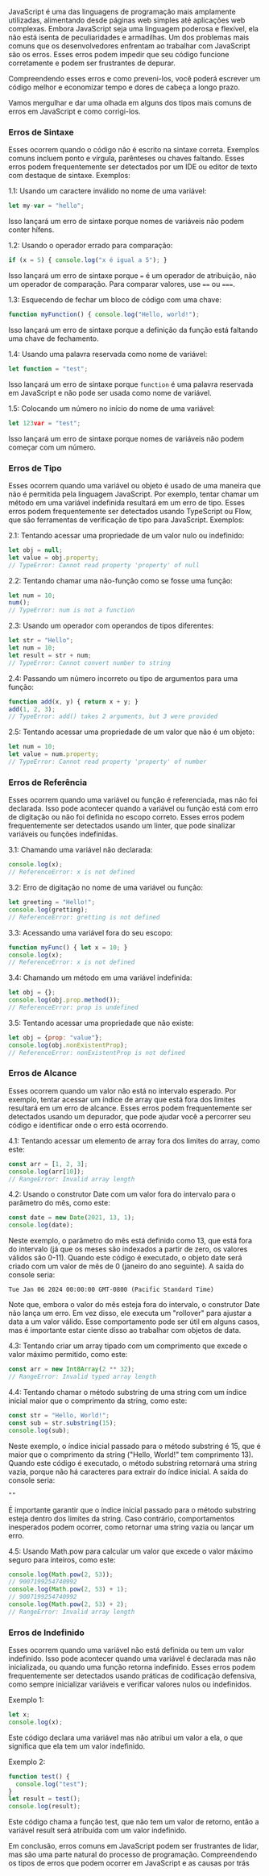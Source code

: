 JavaScript é uma das linguagens de programação mais amplamente utilizadas, alimentando desde páginas web simples até aplicações web complexas. Embora JavaScript seja uma linguagem poderosa e flexível, ela não está isenta de peculiaridades e armadilhas. Um dos problemas mais comuns que os desenvolvedores enfrentam ao trabalhar com JavaScript são os erros. Esses erros podem impedir que seu código funcione corretamente e podem ser frustrantes de depurar.

Compreendendo esses erros e como preveni-los, você poderá escrever um código melhor e economizar tempo e dores de cabeça a longo prazo.

Vamos mergulhar e dar uma olhada em alguns dos tipos mais comuns de erros em JavaScript e como corrigi-los.

### Erros de Sintaxe

Esses ocorrem quando o código não é escrito na sintaxe correta. Exemplos comuns incluem ponto e vírgula, parênteses ou chaves faltando. Esses erros podem frequentemente ser detectados por um IDE ou editor de texto com destaque de sintaxe. Exemplos:

1.1: Usando um caractere inválido no nome de uma variável:
```javascript
let my-var = "hello";
```
Isso lançará um erro de sintaxe porque nomes de variáveis não podem conter hífens.

1.2: Usando o operador errado para comparação:
```javascript
if (x = 5) { console.log("x é igual a 5"); }
```
Isso lançará um erro de sintaxe porque `=` é um operador de atribuição, não um operador de comparação. Para comparar valores, use `==` ou `===`.

1.3: Esquecendo de fechar um bloco de código com uma chave:
```javascript
function myFunction() { console.log("Hello, world!");
```
Isso lançará um erro de sintaxe porque a definição da função está faltando uma chave de fechamento.

1.4: Usando uma palavra reservada como nome de variável:
```javascript
let function = "test";
```
Isso lançará um erro de sintaxe porque `function` é uma palavra reservada em JavaScript e não pode ser usada como nome de variável.

1.5: Colocando um número no início do nome de uma variável:
```javascript
let 123var = "test";
```
Isso lançará um erro de sintaxe porque nomes de variáveis não podem começar com um número.

### Erros de Tipo

Esses ocorrem quando uma variável ou objeto é usado de uma maneira que não é permitida pela linguagem JavaScript. Por exemplo, tentar chamar um método em uma variável indefinida resultará em um erro de tipo. Esses erros podem frequentemente ser detectados usando TypeScript ou Flow, que são ferramentas de verificação de tipo para JavaScript. Exemplos:

2.1: Tentando acessar uma propriedade de um valor nulo ou indefinido:
```javascript
let obj = null;
let value = obj.property;
// TypeError: Cannot read property 'property' of null
```

2.2: Tentando chamar uma não-função como se fosse uma função:
```javascript
let num = 10;
num();
// TypeError: num is not a function
```

2.3: Usando um operador com operandos de tipos diferentes:
```javascript
let str = "Hello";
let num = 10;
let result = str + num;
// TypeError: Cannot convert number to string
```

2.4: Passando um número incorreto ou tipo de argumentos para uma função:
```javascript
function add(x, y) { return x + y; }
add(1, 2, 3);
// TypeError: add() takes 2 arguments, but 3 were provided
```

2.5: Tentando acessar uma propriedade de um valor que não é um objeto:
```javascript
let num = 10;
let value = num.property;
// TypeError: Cannot read property 'property' of number
```

### Erros de Referência

Esses ocorrem quando uma variável ou função é referenciada, mas não foi declarada. Isso pode acontecer quando a variável ou função está com erro de digitação ou não foi definida no escopo correto. Esses erros podem frequentemente ser detectados usando um linter, que pode sinalizar variáveis ou funções indefinidas.

3.1: Chamando uma variável não declarada:
```javascript
console.log(x);
// ReferenceError: x is not defined
```

3.2: Erro de digitação no nome de uma variável ou função:
```javascript
let greeting = "Hello!";
console.log(gretting);
// ReferenceError: gretting is not defined
```

3.3: Acessando uma variável fora do seu escopo:
```javascript
function myFunc() { let x = 10; }
console.log(x);
// ReferenceError: x is not defined
```

3.4: Chamando um método em uma variável indefinida:
```javascript
let obj = {};
console.log(obj.prop.method());
// ReferenceError: prop is undefined
```

3.5: Tentando acessar uma propriedade que não existe:
```javascript
let obj = {prop: "value"};
console.log(obj.nonExistentProp);
// ReferenceError: nonExistentProp is not defined
```

### Erros de Alcance

Esses ocorrem quando um valor não está no intervalo esperado. Por exemplo, tentar acessar um índice de array que está fora dos limites resultará em um erro de alcance. Esses erros podem frequentemente ser detectados usando um depurador, que pode ajudar você a percorrer seu código e identificar onde o erro está ocorrendo.

4.1: Tentando acessar um elemento de array fora dos limites do array, como este:
```javascript
const arr = [1, 2, 3];
console.log(arr[10]);
// RangeError: Invalid array length
```

4.2: Usando o construtor Date com um valor fora do intervalo para o parâmetro do mês, como este:
```javascript
const date = new Date(2021, 13, 1);
console.log(date);
```
Neste exemplo, o parâmetro do mês está definido como 13, que está fora do intervalo (já que os meses são indexados a partir de zero, os valores válidos são 0-11). Quando este código é executado, o objeto date será criado com um valor de mês de 0 (janeiro do ano seguinte). A saída do console seria:
```
Tue Jan 06 2024 00:00:00 GMT-0800 (Pacific Standard Time)
```
Note que, embora o valor do mês esteja fora do intervalo, o construtor Date não lança um erro. Em vez disso, ele executa um "rollover" para ajustar a data a um valor válido. Esse comportamento pode ser útil em alguns casos, mas é importante estar ciente disso ao trabalhar com objetos de data.

4.3: Tentando criar um array tipado com um comprimento que excede o valor máximo permitido, como este:
```javascript
const arr = new Int8Array(2 ** 32);
// RangeError: Invalid typed array length
```

4.4: Tentando chamar o método substring de uma string com um índice inicial maior que o comprimento da string, como este:
```javascript
const str = "Hello, World!";
const sub = str.substring(15);
console.log(sub);
```
Neste exemplo, o índice inicial passado para o método substring é 15, que é maior que o comprimento da string ("Hello, World!" tem comprimento 13). Quando este código é executado, o método substring retornará uma string vazia, porque não há caracteres para extrair do índice inicial. A saída do console seria:
```
""
```
É importante garantir que o índice inicial passado para o método substring esteja dentro dos limites da string. Caso contrário, comportamentos inesperados podem ocorrer, como retornar uma string vazia ou lançar um erro.

4.5: Usando Math.pow para calcular um valor que excede o valor máximo seguro para inteiros, como este:
```javascript
console.log(Math.pow(2, 53));
// 9007199254740992
console.log(Math.pow(2, 53) + 1);
// 9007199254740992
console.log(Math.pow(2, 53) + 2);
// RangeError: Invalid array length
```

### Erros de Indefinido

Esses ocorrem quando uma variável não está definida ou tem um valor indefinido. Isso pode acontecer quando uma variável é declarada mas não inicializada, ou quando uma função retorna indefinido. Esses erros podem frequentemente ser detectados usando práticas de codificação defensiva, como sempre inicializar variáveis e verificar valores nulos ou indefinidos.

Exemplo 1:
```javascript
let x;
console.log(x);
```
Este código declara uma variável mas não atribui um valor a ela, o que significa que ela tem um valor indefinido.

Exemplo 2:
```javascript
function test() {
  console.log("test");
}
let result = test();
console.log(result);
```
Este código chama a função test, que não tem um valor de retorno, então a variável result será atribuída com um valor indefinido.

Em conclusão, erros comuns em JavaScript podem ser frustrantes de lidar, mas são uma parte natural do processo de programação. Compreendendo os tipos de erros que podem ocorrer em JavaScript e as causas por trás

